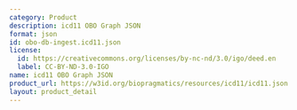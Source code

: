```yaml
---
category: Product
description: icd11 OBO Graph JSON
format: json
id: obo-db-ingest.icd11.json
license:
  id: https://creativecommons.org/licenses/by-nc-nd/3.0/igo/deed.en
  label: CC-BY-ND-3.0-IGO
name: icd11 OBO Graph JSON
product_url: https://w3id.org/biopragmatics/resources/icd11/icd11.json
layout: product_detail
---
```

